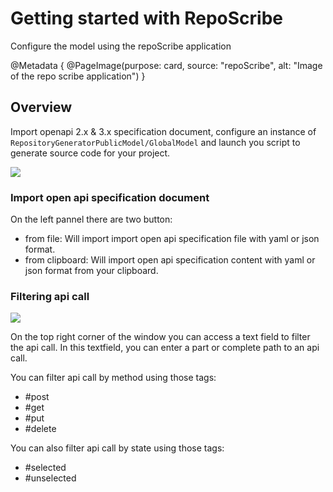 # Getting started with RepoScribe

Configure the model using the repoScribe application

@Metadata {
    @PageImage(purpose: card, source: "repoScribe", alt: "Image of the repo scribe application")
}

## Overview

Import openapi 2.x & 3.x specification document, configure an instance of ``RepositoryGeneratorPublicModel/GlobalModel`` and launch you script to generate source code for your project.

![](repoScribe)

### Import open api specification document

On the left pannel there are two button:
* from file: Will import import open api specification file with yaml or json format.
* from clipboard: Will import open api specification content with yaml or json format from your clipboard.

### Filtering api call

![](filtering)

On the top right corner of the window you can access a text field to filter the api call.
In this textfield, you can enter a part or complete path to an api call.

You can filter api call by method using those tags:
* #post
* #get
* #put
* #delete

You can also filter api call by state using those tags:

* #selected
* #unselected
